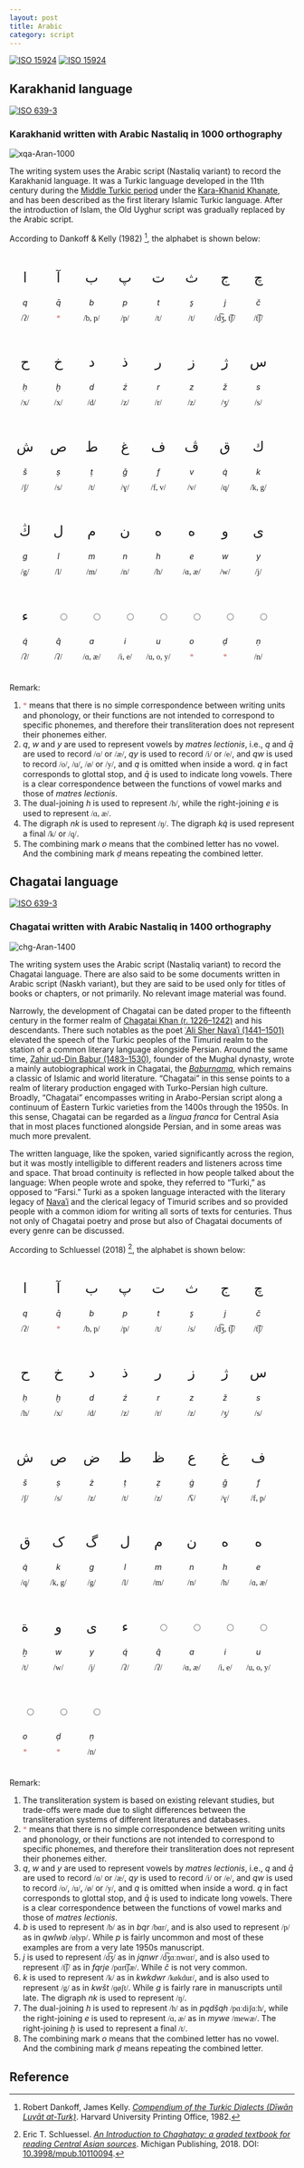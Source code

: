 ```yaml
---
layout: post
title: Arabic
category: script
---
```


[![ISO 15924](https://img.shields.io/badge/ISO_15924-Arab-blue.svg)](https://scriptsource.org/scr/Arab)
[![ISO 15924](https://img.shields.io/badge/ISO_15924-Aran-blue.svg)](https://scriptsource.org/scr/Aran)

## Karakhanid language

[![ISO 639-3](https://img.shields.io/badge/ISO_639--3-xqa-blue.svg)](https://scriptsource.org/lang/xqa)

### Karakhanid written with Arabic Nastaliq in 1000 orthography

![xqa-Aran-1000](https://img.shields.io/badge/Writing_System-xqa--Aran--1000-blue.svg)

The writing system uses the Arabic script (Nastaliq variant) to record the Karakhanid language. It was a Turkic language developed in the 11th century during the [Middle Turkic period](https://en.wikipedia.org/wiki/Middle_Turkic_languages) under the [Kara-Khanid Khanate](https://en.wikipedia.org/wiki/Kara-Khanid_Khanate), and has been described as the first literary Islamic Turkic language. After the introduction of Islam, the Old Uyghur script was gradually replaced by the Arabic script.

According to Dankoff & Kelly (1982) [^2], the alphabet is shown below:

<style>
    .mod {
        margin: 10px;
        display: inline-block;
        justify-content: center;
        align-items: center;
        width: 35px;
        border-radius: 10px;
        text-align: center;
    }

    @font-face {
        font-family: "Gentium";
        src: url("/assets/fonts/GentiumPlus-Regular.woff");
    }

    @font-face {
        font-family: "Urdu";
        src: url("/assets/fonts/NotoNastaliqUrdu-Regular.ttf");
    }

    .aran, .cyrl {font-family: "Urdu";}
    .ipa {font-family: "Gentium";}
    .let, .tra, .pho {line-height: 1; white-space: nowrap; place-self: center;}
    .let {font-size: 175%;}
    .red {color: indianred;}
    .tra {font-style: italic;}
</style>

<div style="direction: ltr;">
<div class="mod"><p class="let aran">ا</p><p class="tra">q</p><p class="pho ipa">/ʔ/</p></div>
<div class="mod"><p class="let aran">آ</p><p class="tra">q̄</p><p class="pho ipa red">*</p></div>
<div class="mod"><p class="let aran">ب</p><p class="tra">b</p><p class="pho ipa">/b, p/</p></div>
<div class="mod"><p class="let aran">پ</p><p class="tra">p</p><p class="pho ipa">/p/</p></div>
<div class="mod"><p class="let aran">ت</p><p class="tra">t</p><p class="pho ipa">/t/</p></div>
<div class="mod"><p class="let aran">ث</p><p class="tra">s̱</p><p class="pho ipa">/t/</p></div>
<div class="mod"><p class="let aran">ج</p><p class="tra">j</p><p class="pho ipa">/d͡ʒ, t͡ʃ/</p></div>
<div class="mod"><p class="let aran">چ</p><p class="tra">č</p><p class="pho ipa">/t͡ʃ/</p></div>
<div class="mod"><p class="let aran">ح</p><p class="tra">ḥ</p><p class="pho ipa">/x/</p></div>
<div class="mod"><p class="let aran">خ</p><p class="tra">ḫ</p><p class="pho ipa">/x/</p></div>
<div class="mod"><p class="let aran">د</p><p class="tra">d</p><p class="pho ipa">/d/</p></div>
<div class="mod"><p class="let aran">ذ</p><p class="tra">ź</p><p class="pho ipa">/z/</p></div>
<div class="mod"><p class="let aran">ر</p><p class="tra">r</p><p class="pho ipa">/r/</p></div>
<div class="mod"><p class="let aran">ز</p><p class="tra">z</p><p class="pho ipa">/z/</p></div>
<div class="mod"><p class="let aran">ژ</p><p class="tra">ž</p><p class="pho ipa">/ʒ/</p></div>
<div class="mod"><p class="let aran">س</p><p class="tra">s</p><p class="pho ipa">/s/</p></div>
<div class="mod"><p class="let aran">ش</p><p class="tra">š</p><p class="pho ipa">/ʃ/</p></div>
<div class="mod"><p class="let aran">ص</p><p class="tra">ṣ</p><p class="pho ipa">/s/</p></div>
<div class="mod"><p class="let aran">ط</p><p class="tra">ṭ</p><p class="pho ipa">/t/</p></div>
<div class="mod"><p class="let aran">غ</p><p class="tra">ǧ</p><p class="pho ipa">/ɣ/</p></div>
<div class="mod"><p class="let aran">ف</p><p class="tra">f</p><p class="pho ipa">/f, v/</p></div>
<div class="mod"><p class="let aran">ڤ</p><p class="tra">v</p><p class="pho ipa">/v/</p></div>
<div class="mod"><p class="let aran">ق</p><p class="tra">q̇</p><p class="pho ipa">/q/</p></div>
<div class="mod"><p class="let aran">ك</p><p class="tra">k</p><p class="pho ipa">/k, g/</p></div>
<div class="mod"><p class="let aran">ڭ</p><p class="tra">g</p><p class="pho ipa">/g/</p></div>
<div class="mod"><p class="let aran">ل</p><p class="tra">l</p><p class="pho ipa">/l/</p></div>
<div class="mod"><p class="let aran">م</p><p class="tra">m</p><p class="pho ipa">/m/</p></div>
<div class="mod"><p class="let aran">ن</p><p class="tra">n</p><p class="pho ipa">/n/</p></div>
<div class="mod"><p class="let aran">ه</p><p class="tra">h</p><p class="pho ipa">/h/</p></div>
<div class="mod"><p class="let aran">ە</p><p class="tra">e</p><p class="pho ipa">/ɑ, æ/</p></div>
<div class="mod"><p class="let aran">و</p><p class="tra">w</p><p class="pho ipa">/w/</p></div>
<div class="mod"><p class="let aran">ی</p><p class="tra">y</p><p class="pho ipa">/j/</p></div>
<div class="mod"><p class="let aran">ء</p><p class="tra">q́</p><p class="pho ipa">/ʔ/</p></div>
<div class="mod"><p class="let aran">◌ٔ</p><p class="tra">q̂</p><p class="pho ipa">/ʔ/</p></div>
<div class="mod"><p class="let aran">◌َ</p><p class="tra">a</p><p class="pho ipa">/ɑ, æ/</p></div>
<div class="mod"><p class="let aran">◌ِ</p><p class="tra">i</p><p class="pho ipa">/i, e/</p></div>
<div class="mod"><p class="let aran">◌ُ</p><p class="tra">u</p><p class="pho ipa">/u, o, y/</p></div>
<div class="mod"><p class="let aran">◌ْ</p><p class="tra">o</p><p class="pho ipa red">*</p></div>
<div class="mod"><p class="let aran">◌ّ</p><p class="tra">ḍ</p><p class="pho ipa red">*</p></div>
<div class="mod"><p class="let aran">◌ً</p><p class="tra">ṇ</p><p class="pho ipa">/n/</p></div>
</div>

Remark:

1.  <span class="ipa red">\*</span> means that there is no simple correspondence between writing units and phonology, or their functions are not intended to correspond to specific phonemes, and therefore their transliteration does not represent their phonemes either.
2.  _q_, _w_ and _y_ are used to represent vowels by _matres lectionis_, i.e., _q_ and _q̄_ are used to record <span class="ipa">/ɑ/</span> or <span class="ipa">/æ/</span>, _qy_ is used to record <span class="ipa">/i/</span> or <span class="ipa">/e/</span>, and _qw_ is used to record <span class="ipa">/o/</span>, <span class="ipa">/u/</span>, <span class="ipa">/ø/</span> or <span class="ipa">/y/</span>, and _q_ is omitted when inside a word. _q_ in fact corresponds to glottal stop, and _q̄_ is used to indicate long vowels. There is a clear correspondence between the functions of vowel marks and those of _matres lectionis_.
3.  The dual-joining _h_ is used to represent <span class="ipa">/h/</span>, while the right-joining _e_ is used to represent <span class="ipa">/ɑ, æ/</span>.
4.  The digraph _nk_ is used to represent <span class="ipa">/ŋ/</span>. The digraph _kq̇_ is used represent a final <span class="ipa">/k/</span> or <span class="ipa">/q/</span>.
5.  The combining mark _o_ means that the combined letter has no vowel. And the combining mark _ḍ_ means repeating the combined letter.

## Chagatai language

[![ISO 639-3](https://img.shields.io/badge/ISO_639--3-chg-blue.svg)](https://scriptsource.org/lang/chg)

### Chagatai written with Arabic Nastaliq in 1400 orthography

![chg-Aran-1400](https://img.shields.io/badge/Writing_System-chg--Aran--1400-blue.svg)

The writing system uses the Arabic script (Nastaliq variant) to record the Chagatai language. There are also said to be some documents written in Arabic script (Naskh variant), but they are said to be used only for titles of books or chapters, or not primarily. No relevant image material was found.

Narrowly, the development of Chagatai can be dated proper to the fifteenth century in the former realm of [Chagatai Khan (r. 1226–1242)](https://en.wikipedia.org/wiki/Chagatai_Khan) and his descendants. There such notables as the poet [ʿAli Sher Navaʾi (1441–1501)](https://en.wikipedia.org/wiki/Ali-Shir_Nava%27i) elevated the speech of the Turkic peoples of the Timurid realm to the station of a common literary language alongside Persian. Around the same time, [Ẓahir ud-Din Babur (1483–1530)](https://en.wikipedia.org/wiki/Babur), founder of the Mughal dynasty, wrote a mainly autobiographical work in Chagatai, the [_Baburnama_](https://en.wikipedia.org/wiki/Baburnama), which remains a classic of Islamic and world literature. “Chagatai” in this sense points to a realm of literary production engaged with Turko-Persian high culture. Broadly, “Chagatai” encompasses writing in Arabo-Persian script along a continuum of Eastern Turkic varieties from the 1400s through the 1950s. In this sense, Chagatai can be regarded as a _lingua franca_ for Central Asia that in most places functioned alongside Persian, and in some areas was much more prevalent.

The written language, like the spoken, varied significantly across the region, but it was mostly intelligible to different readers and listeners across time and space. That broad continuity is reflected in how people talked about the language: When people wrote and spoke, they referred to “Turki,” as opposed to “Farsi.” Turki as a spoken language interacted with the literary legacy of [Navaʾi](https://en.wikipedia.org/wiki/Ali-Shir_Nava%27i) and the clerical legacy of Timurid scribes and so provided people with a common idiom for writing all sorts of texts for centuries. Thus not only of Chagatai poetry and prose but also of Chagatai documents of every genre can be discussed.

According to Schluessel (2018) [^1], the alphabet is shown below:

<div style="direction: ltr;">
<div class="mod"><p class="let aran">ا</p><p class="tra">q</p><p class="pho ipa">/ʔ/</p></div>
<div class="mod"><p class="let aran">آ</p><p class="tra">q̄</p><p class="pho ipa red">*</p></div>
<div class="mod"><p class="let aran">ب</p><p class="tra">b</p><p class="pho ipa">/b, p/</p></div>
<div class="mod"><p class="let aran">پ</p><p class="tra">p</p><p class="pho ipa">/p/</p></div>
<div class="mod"><p class="let aran">ت</p><p class="tra">t</p><p class="pho ipa">/t/</p></div>
<div class="mod"><p class="let aran">ث</p><p class="tra">s̱</p><p class="pho ipa">/s/</p></div>
<div class="mod"><p class="let aran">ج</p><p class="tra">j</p><p class="pho ipa">/d͡ʒ, t͡ʃ/</p></div>
<div class="mod"><p class="let aran">چ</p><p class="tra">č</p><p class="pho ipa">/t͡ʃ/</p></div>
<div class="mod"><p class="let aran">ح</p><p class="tra">ḥ</p><p class="pho ipa">/h/</p></div>
<div class="mod"><p class="let aran">خ</p><p class="tra">ḫ</p><p class="pho ipa">/x/</p></div>
<div class="mod"><p class="let aran">د</p><p class="tra">d</p><p class="pho ipa">/d/</p></div>
<div class="mod"><p class="let aran">ذ</p><p class="tra">ź</p><p class="pho ipa">/z/</p></div>
<div class="mod"><p class="let aran">ر</p><p class="tra">r</p><p class="pho ipa">/r/</p></div>
<div class="mod"><p class="let aran">ز</p><p class="tra">z</p><p class="pho ipa">/z/</p></div>
<div class="mod"><p class="let aran">ژ</p><p class="tra">ž</p><p class="pho ipa">/ʒ/</p></div>
<div class="mod"><p class="let aran">س</p><p class="tra">s</p><p class="pho ipa">/s/</p></div>
<div class="mod"><p class="let aran">ش</p><p class="tra">š</p><p class="pho ipa">/ʃ/</p></div>
<div class="mod"><p class="let aran">ص</p><p class="tra">ṣ</p><p class="pho ipa">/s/</p></div>
<div class="mod"><p class="let aran">ض</p><p class="tra">ż</p><p class="pho ipa">/z/</p></div>
<div class="mod"><p class="let aran">ط</p><p class="tra">ṭ</p><p class="pho ipa">/t/</p></div>
<div class="mod"><p class="let aran">ظ</p><p class="tra">ẓ</p><p class="pho ipa">/z/</p></div>
<div class="mod"><p class="let aran">ع</p><p class="tra">ġ</p><p class="pho ipa">/ʕ/</p></div>
<div class="mod"><p class="let aran">غ</p><p class="tra">ǧ</p><p class="pho ipa">/ɣ/</p></div>
<div class="mod"><p class="let aran">ف</p><p class="tra">f</p><p class="pho ipa">/f, p/</p></div>
<div class="mod"><p class="let aran">ق</p><p class="tra">q̇</p><p class="pho ipa">/q/</p></div>
<div class="mod"><p class="let aran">ک</p><p class="tra">k</p><p class="pho ipa">/k, g/</p></div>
<div class="mod"><p class="let aran">گ</p><p class="tra">g</p><p class="pho ipa">/g/</p></div>
<div class="mod"><p class="let aran">ل</p><p class="tra">l</p><p class="pho ipa">/l/</p></div>
<div class="mod"><p class="let aran">م</p><p class="tra">m</p><p class="pho ipa">/m/</p></div>
<div class="mod"><p class="let aran">ن</p><p class="tra">n</p><p class="pho ipa">/n/</p></div>
<div class="mod"><p class="let aran">ه</p><p class="tra">h</p><p class="pho ipa">/h/</p></div>
<div class="mod"><p class="let aran">ە</p><p class="tra">e</p><p class="pho ipa">/ɑ, æ/</p></div>
<div class="mod"><p class="let aran">ة</p><p class="tra">ẖ</p><p class="pho ipa">/t/</p></div>
<div class="mod"><p class="let aran">و</p><p class="tra">w</p><p class="pho ipa">/w/</p></div>
<div class="mod"><p class="let aran">ی</p><p class="tra">y</p><p class="pho ipa">/j/</p></div>
<div class="mod"><p class="let aran">ء</p><p class="tra">q́</p><p class="pho ipa">/ʔ/</p></div>
<div class="mod"><p class="let aran">◌ٔ</p><p class="tra">q̂</p><p class="pho ipa">/ʔ/</p></div>
<div class="mod"><p class="let aran">◌َ</p><p class="tra">a</p><p class="pho ipa">/ɑ, æ/</p></div>
<div class="mod"><p class="let aran">◌ِ</p><p class="tra">i</p><p class="pho ipa">/i, e/</p></div>
<div class="mod"><p class="let aran">◌ُ</p><p class="tra">u</p><p class="pho ipa">/u, o, y/</p></div>
<div class="mod"><p class="let aran">◌ْ</p><p class="tra">o</p><p class="pho ipa red">*</p></div>
<div class="mod"><p class="let aran">◌ّ</p><p class="tra">ḍ</p><p class="pho ipa red">*</p></div>
<div class="mod"><p class="let aran">◌ً</p><p class="tra">ṇ</p><p class="pho ipa">/n/</p></div>
</div>

Remark:

1.  The transliteration system is based on existing relevant studies, but trade-offs were made due to slight differences between the transliteration systems of different literatures and databases.
2.  <span class="ipa red">\*</span> means that there is no simple correspondence between writing units and phonology, or their functions are not intended to correspond to specific phonemes, and therefore their transliteration does not represent their phonemes either.
3.  _q_, _w_ and _y_ are used to represent vowels by _matres lectionis_, i.e., _q_ and _q̄_ are used to record <span class="ipa">/ɑ/</span> or <span class="ipa">/æ/</span>, _qy_ is used to record <span class="ipa">/i/</span> or <span class="ipa">/e/</span>, and _qw_ is used to record <span class="ipa">/o/</span>, <span class="ipa">/u/</span>, <span class="ipa">/ø/</span> or <span class="ipa">/y/</span>, and _q_ is omitted when inside a word. _q_ in fact corresponds to glottal stop, and _q̄_ is used to indicate long vowels. There is a clear correspondence between the functions of vowel marks and those of _matres lectionis_.
4.  _b_ is used to represent <span class="ipa">/b/</span> as in _bqr_ <span class="ipa">/bɑr/</span>, and is also used to represent <span class="ipa">/p/</span> as in _qwlwb_ <span class="ipa">/ølyp/</span>. While _p_ is fairly uncommon and most of these examples are from a very late 1950s manuscript.
5.  _j_ is used to represent <span class="ipa">/d͡ʒ/</span> as in _jqnwr_ <span class="ipa">/d͡ʒɑːnwɑr/</span>, and is also used to represent <span class="ipa">/t͡ʃ/</span> as in _fqrje_ <span class="ipa">/pɑrt͡ʃæ/</span>. While _č_ is not very common.
6.  _k_ is used to represent <span class="ipa">/k/</span> as in _kwkdwr_ <span class="ipa">/køkdur/</span>, and is also used to represent <span class="ipa">/g/</span> as in _kwšt_ <span class="ipa">/ɡøʃt/</span>. While _g_ is fairly rare in manuscripts until late. The digraph _nk_ is used to represent <span class="ipa">/ŋ/</span>.
7.  The dual-joining _h_ is used to represent <span class="ipa">/h/</span> as in _pqdšqh_ <span class="ipa">/pɑːdiʃɑːh/</span>, while the right-joining _e_ is used to represent <span class="ipa">/ɑ, æ/</span> as in _mywe_ <span class="ipa">/mewæ/</span>. The right-joining _ẖ_ is used to represent a final <span class="ipa">/t/</span>.
8.  The combining mark _o_ means that the combined letter has no vowel. And the combining mark _ḍ_ means repeating the combined letter.

## Reference

[^1]: Eric T. Schluessel. [_An Introduction to Chaghatay: a graded textbook for reading Central Asian sources_](https://www.academia.edu/38965525/An_Introduction_to_Chaghatay_A_Graded_Textbook_for_Reading_Central_Asian_Sources). Michigan Publishing, 2018. DOI: [10.3998/mpub.10110094](https://doi.org/10.3998/mpub.10110094).
[^2]: Robert Dankoff, James Kelly. [_Compendium of the Turkic Dialects (Dīwān Luγāt at-Turk)_](https://search.worldcat.org/zh-cn/title/220483154). Harvard University Printing Office, 1982.
